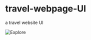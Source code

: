 # travel-webpage-UI
a travel website UI 

![Explore](https://user-images.githubusercontent.com/79892727/166241973-7883b08d-8889-4cb9-b4f1-ee0f3e15a72e.png)
